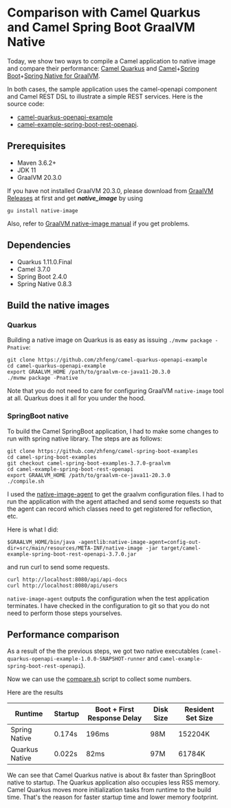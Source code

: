 # Comparison with Camel Quarkus and Camel Spring Boot GraalVM Native
Today, we show two ways to compile a Camel
application to native image and compare their performance: 
[Camel Quarkus](https://camel.apache.org/camel-quarkus/latest/) 
and [Camel](http://camel.apache.org/)+[Spring Boot](https://projects.spring.io/spring-boot/)+[Spring Native for GraalVM](https://github.com/spring-projects-experimental/spring-native).

In both cases, the sample application uses
the camel-openapi component and Camel REST DSL to illustrate a simple
REST services. Here is the source code:

* [camel-quarkus-openapi-example](https://github.com/zhfeng/camel-quarkus-openapi-example)
* [camel-example-spring-boot-rest-openapi](https://github.com/zhfeng/camel-spring-boot-examples/tree/camel-spring-boot-examples-3.7.0-graalvm/camel-example-spring-boot-rest-openapi).

## Prerequisites
- Maven 3.6.2+
- JDK 11
- GraalVM 20.3.0

If you have not installed GraalVM 20.3.0, please download from [GraalVM
Releases](https://github.com/graalvm/graalvm-ce-builds/releases) at
first and get ***native_image*** by using
```
gu install native-image
```
Also, refer to
[GraalVM native-image manual](https://www.graalvm.org/reference-manual/native-image/#install-native-image)
if you get problems.

## Dependencies
- Quarkus 1.11.0.Final
- Camel 3.7.0
- Spring Boot 2.4.0
- Spring Native 0.8.3

## Build the native images

### Quarkus
Building a native image on Quarkus is as easy as issuing `./mvmw package -Pnative`:

```
git clone https://github.com/zhfeng/camel-quarkus-openapi-example
cd camel-quarkus-openapi-example
export GRAALVM_HOME /path/to/graalvm-ce-java11-20.3.0
./mvmw package -Pnative 
```

Note that you do not need to care for configuring GraalVM `native-image` tool at all. 
Quarkus does it all for you under the hood.

### SpringBoot native
To build the Camel SpringBoot application, I had to make some
changes to run with spring native library. The steps are as follows:

```
git clone https://github.com/zhfeng/camel-spring-boot-examples
cd camel-spring-boot-examples
git checkout camel-spring-boot-examples-3.7.0-graalvm
cd camel-example-spring-boot-rest-openapi
export GRAALVM_HOME /path/to/graalvm-ce-java11-20.3.0
./compile.sh
```

I used the
[native-image-agent](https://www.graalvm.org/reference-manual/native-image/BuildConfiguration/)
to get the graalvm configuration files. 
I had to run the application with the agent attached and send some requests so that the agent can record which classes need to get registered for reflection, etc.


Here is what I did:
```
$GRAALVM_HOME/bin/java -agentlib:native-image-agent=config-out-dir=src/main/resources/META-INF/native-image -jar target/camel-example-spring-boot-rest-openapi-3.7.0.jar
```
and run curl to send some requests.

```
curl http://localhost:8080/api/api-docs
curl http://localhost:8080/api/users
```

`native-image-agent` outputs the configuration when the test application terminates. 
I have checked in the configuration to git so that you do not need to perform those steps yourselves.

[//]: # (What is actually the `native-image` command to compile the SpringBoot app?)

## Performance comparison

As a result of the the previous steps, we got two native executables
(`camel-quarkus-openapi-example-1.0.0-SNAPSHOT-runner` and
`camel-example-spring-boot-rest-openapi`).

Now we can use the [compare.sh](../../../assets/files/compare.sh) script to collect some numbers.

Here are the results

[//]: # (you could perhaps continue the above sentence by describing your machine: ... on my Lenovo XY laptop)

| Runtime        | Startup    | Boot + First Response Delay | Disk Size | Resident Set Size |
| -------------  | ---------- | ----------------------------|-----------|-------------------|
| Spring Native  |     0.174s |                       196ms |       98M |           152204K |
| Quarkus Native |     0.022s |                        82ms |       97M |            61784K |

We can see that Camel Quarkus native is about 8x faster than SpringBoot native to startup.
The Quarkus application also occupies less RSS memory. Camel Quarkus moves more initialization tasks from runtime to
the build time. That's the reason for faster startup time and lower memory footprint.
